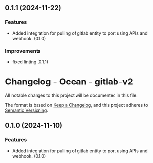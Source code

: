 ## 0.1.1 (2024-11-22)


### Features

- Added integration for pulling of gitlab entity to port using APIs and webhook. (0.1.0)

### Improvements

- fixed linting (0.1.1)


# Changelog - Ocean - gitlab-v2

All notable changes to this project will be documented in this file.

The format is based on [Keep a Changelog](https://keepachangelog.com/en/1.0.0/),
and this project adheres to [Semantic Versioning](https://semver.org/spec/v2.0.0.html).


## 0.1.0 (2024-11-10)

### Features

- Added integration for pulling of gitlab entity to port using APIs and webhook. (0.1.0)
